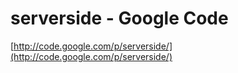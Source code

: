 <!--
id: 20934352
link: http://tumblr.atmos.org/post/20934352/serverside-google-code
slug: serverside-google-code
date: Wed Dec 05 2007 18:44:17 GMT-0800 (PST)
publish: 2007-12-05
tags: 
title: serverside - Google Code
-->


serverside - Google Code
========================

[http://code.google.com/p/serverside/](http://code.google.com/p/serverside/)

